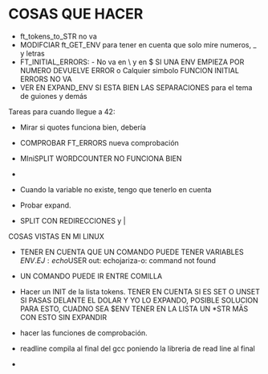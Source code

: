 # COSAS QUE HACER
- ft_tokens_to_STR no va
- MODIFCIAR ft_GET_ENV para tener en cuenta que solo mire numeros, _ y letras
- FT_INITIAL_ERRORS:
        - No va en \ y en $
        SI UNA ENV EMPIEZA POR NUMERO DEVUELVE ERROR o Calquier simbolo FUNCION INITIAL ERRORS NO VA
- VER EN EXPAND_ENV SI ESTA BIEN LAS SEPARACIONES para el tema de guiones y demás









Tareas para cuando llegue a 42:
- Mirar si quotes funciona bien, debería
- COMPROBAR FT_ERRORS nueva comprobación

- MIniSPLIT WORDCOUNTER NO FUNCIONA BIEN
- 
- Cuando la variable no existe, tengo que tenerlo en cuenta
- Probar expand.

- SPLIT CON REDIRECCIONES y |





COSAS VISTAS EN MI LINUX
- TENER EN CUENTA QUE UN COMANDO PUEDE TENER VARIABLES $ENV. EJ:
        echo$USER
        out: echojariza-o: command not found
- UN COMANDO PUEDE IR ENTRE COMILLA


- Hacer un INIT de la lista tokens. TENER EN CUENTA SI ES SET O UNSET SI PASAS DELANTE EL DOLAR Y YO LO EXPANDO, POSIBLE SOLUCION PARA ESTO, CUADNO SEA $ENV TENER EN LA LISTA UN *STR MÄS CON ESTO SIN EXPANDIR
- hacer las funciones de comprobación.

- readline compila al final del gcc poniendo la libreria de read line al final

- 
